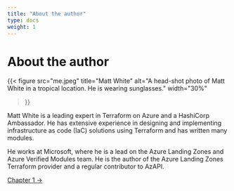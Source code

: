 ```yaml
---
title: "About the author"
type: docs
weight: 1
---
```


# About the author

{{< figure
  src="me.jpeg"
  title="Matt White"
  alt="A head-shot photo of Matt White in a tropical location. He is wearing sunglasses."
  width="30%"
>}}

Matt White is a leading expert in Terraform on Azure and a HashiCorp Ambassador. He has extensive experience in designing and implementing infrastructure as code (IaC) solutions using Terraform and has written many modules.

He works at Microsoft, where he is a lead on the Azure Landing Zones and Azure Verified Modules team. He is the author of the Azure Landing Zones Terraform provider and a regular contributor to AzAPI.

[Chapter 1 →](../chapter01/_index.md)
